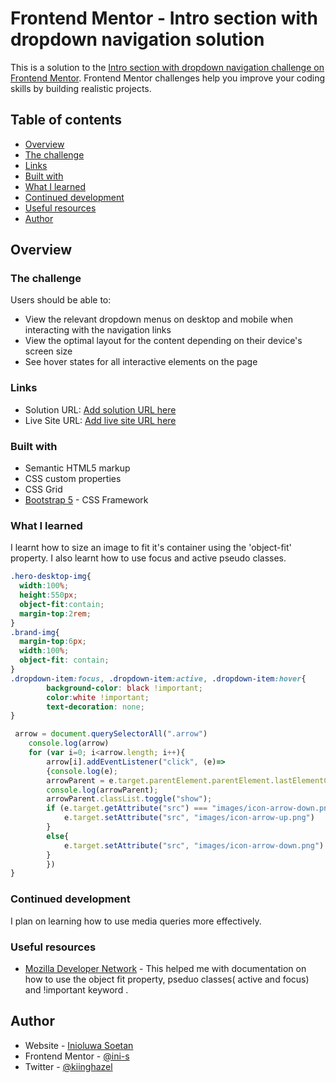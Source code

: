 # Frontend Mentor - Intro section with dropdown navigation solution

This is a solution to the [Intro section with dropdown navigation challenge on Frontend Mentor](https://www.frontendmentor.io/challenges/intro-section-with-dropdown-navigation-ryaPetHE5). Frontend Mentor challenges help you improve your coding skills by building realistic projects. 

## Table of contents

- [Overview](#overview)
- [The challenge](#the-challenge)
- [Links](#links)
- [Built with](#built-with)
- [What I learned](#what-i-learned)
- [Continued development](#continued-development)
- [Useful resources](#useful-resources)
- [Author](#author)


## Overview

### The challenge

Users should be able to:

- View the relevant dropdown menus on desktop and mobile when interacting with the navigation links
- View the optimal layout for the content depending on their device's screen size
- See hover states for all interactive elements on the page

### Links

- Solution URL: [Add solution URL here](http://127.0.0.1:5501/index.html#)
- Live Site URL: [Add live site URL here](https://ini-s.github.io/Intro-section-with-dropdown-navigation/)

### Built with

- Semantic HTML5 markup
- CSS custom properties
- CSS Grid
- [Bootstrap 5](https://getbootstrap.com/) -  CSS Framework

### What I learned

I learnt how to size an image to fit it's container using the 'object-fit' property. I also learnt how to use  focus and active pseudo classes.

```css
.hero-desktop-img{
  width:100%;
  height:550px;
  object-fit:contain;
  margin-top:2rem;
}
.brand-img{
  margin-top:6px;
  width:100%;
  object-fit: contain;
}
.dropdown-item:focus, .dropdown-item:active, .dropdown-item:hover{
        background-color: black !important;
        color:white !important;
        text-decoration: none;
}
```
```js
 arrow = document.querySelectorAll(".arrow")
    console.log(arrow)
    for (var i=0; i<arrow.length; i++){
        arrow[i].addEventListener("click", (e)=> 
        {console.log(e);
        arrowParent = e.target.parentElement.parentElement.lastElementChild;
        console.log(arrowParent);
        arrowParent.classList.toggle("show");
        if (e.target.getAttribute("src") === "images/icon-arrow-down.png"){
            e.target.setAttribute("src", "images/icon-arrow-up.png")
        }
        else{
            e.target.setAttribute("src", "images/icon-arrow-down.png")
        }
        })
}
```

### Continued development

I plan on learning how to use media queries more effectively.

### Useful resources

- [Mozilla Developer Network](https://developer.mozilla.org/en-US/) - This helped me with documentation on how to use the object fit property, pseduo classes( active and focus) and !important keyword .

## Author

- Website - [Inioluwa Soetan]()
- Frontend Mentor - [@ini-s](https://www.frontendmentor.io/profile/ini-s)
- Twitter - [@kiinghazel](https://www.twitter.com/kiinghazel)

